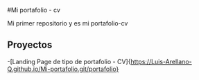 #Mi portafolio - cv


Mi primer repositorio y es mi portafolio-cv

## Proyectos

-[Landing Page de tipo de portafolio - CV]{https://Luis-Arellano-Q.github.io/Mi-portafolio.git/portafolio} 